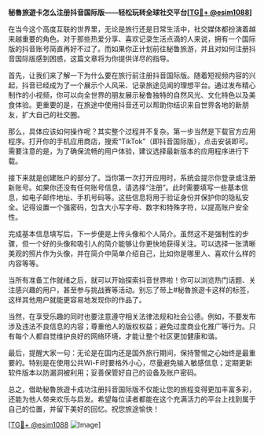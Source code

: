 **秘魯旅遊卡怎么注册抖音国际版——轻松玩转全球社交平台[[TG💪+ @esim1088](https://t.me/s/esim1088)]**

在当今这个高度互联的世界里，无论是旅行还是日常生活中，社交媒体都扮演着越来越重要的角色。对于那些热爱分享、喜欢记录生活点滴的人来说，拥有一个国际版的抖音账号简直再好不过了。而如果你正计划前往秘鲁旅游，并且对如何注册抖音国际版感到困惑，这篇文章将为你提供详尽的指导。

首先，让我们来了解一下为什么要在旅行前注册抖音国际版。随着短视频内容的兴起，抖音已经成为了一个展示个人风采、记录旅途见闻的理想平台。通过发布精心制作的小视频，你可以向全世界的朋友展示秘鲁独特的自然风光、文化特色以及美食体验。更重要的是，在旅途中使用抖音还可以帮助你结识来自世界各地的新朋友，扩大自己的社交圈。

那么，具体应该如何操作呢？其实整个过程并不复杂。第一步当然是下载官方应用程序。打开你的手机应用商店，搜索“TikTok”（即抖音国际版），点击安装即可。需要注意的是，为了确保流畅的用户体验，建议选择最新版本的应用程序进行下载。

接下来就是创建账户的部分了。当你第一次打开应用时，系统会提示你登录或注册新账号。如果你还没有任何账号信息，请选择“注册”。此时需要填写一些基本信息，如电子邮件地址、手机号码等。这些信息将用于验证身份并保护你的隐私安全。记得设置一个强密码，包含大小写字母、数字和特殊字符，以提高账户安全性。

完成基本信息填写后，下一步便是上传头像和个人简介。虽然这不是强制性的步骤，但一个好的头像和吸引人的简介能够让你更快地获得关注。可以选择一张清晰美观的照片作为头像，并在简介中简单介绍自己，比如你是哪里人、喜欢什么样的内容等等。

当所有准备工作就绪之后，就可以开始探索抖音世界啦！你可以浏览热门话题、关注感兴趣的用户，甚至参与挑战赛等活动。别忘了带上#秘魯旅遊卡这样的标签，这样其他用户就能更容易地发现你的作品了。

当然，在享受乐趣的同时也要注意遵守相关法律法规和社会公德。例如，不要发布涉及违法不良信息的内容；尊重他人的版权权益；避免过度商业化推广等行为。只有每个人都自觉维护良好的网络环境，才能让整个社区更加健康和谐。

最后，提醒大家一句：无论是在国内还是国外旅行期间，保持警惕之心始终是最重要的。特别是在使用公共Wi-Fi时要格外小心，尽量避免输入敏感信息；定期更新软件版本以防漏洞被利用；妥善保管好自己的设备及账户密码。

总之，借助秘魯旅遊卡成功注册抖音国际版不仅能让您的旅程变得更加丰富多彩，还能为他人带来欢乐与启发。希望每位读者都能在这个充满活力的平台上找到属于自己的位置，并留下美好的回忆。祝您旅途愉快！

[[TG💪+ @esim1088](https://t.me/s/esim1088) ![Image](https://i.postimg.cc/4NQfJmqS/Snipaste-2025-05-13-00-14-12.png)]